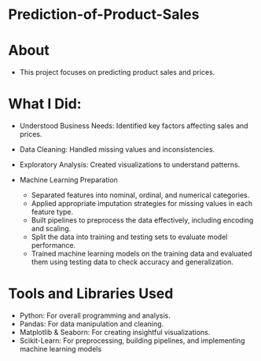 # Prediction-of-Product-Sales

# About
 - This project focuses on predicting product sales and prices.

# What I Did:
- Understood Business Needs: Identified key factors affecting sales and prices.

- Data Cleaning: Handled missing values and inconsistencies.

- Exploratory Analysis: Created visualizations to understand patterns.
  
- Machine Learning Preparation
   - Separated features into nominal, ordinal, and numerical categories.
   - Applied appropriate imputation strategies for missing values in each feature type.
   - Built pipelines to preprocess the data effectively, including encoding and scaling.
   - Split the data into training and testing sets to evaluate model performance.
   - Trained machine learning models on the training data and evaluated them using testing data to check accuracy and generalization.
  
# Tools and Libraries Used
 - Python: For overall programming and analysis.
 - Pandas: For data manipulation and cleaning.
 - Matplotlib & Seaborn: For creating insightful visualizations.
 - Scikit-Learn: For preprocessing, building pipelines, and implementing machine learning models


